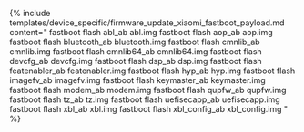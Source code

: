 {% include templates/device_specific/firmware_update_xiaomi_fastboot_payload.md content="
fastboot flash abl_ab abl.img
fastboot flash aop_ab aop.img
fastboot flash bluetooth_ab bluetooth.img
fastboot flash cmnlib_ab cmnlib.img
fastboot flash cmnlib64_ab cmnlib64.img
fastboot flash devcfg_ab devcfg.img
fastboot flash dsp_ab dsp.img
fastboot flash featenabler_ab featenabler.img
fastboot flash hyp_ab hyp.img
fastboot flash imagefv_ab imagefv.img
fastboot flash keymaster_ab keymaster.img
fastboot flash modem_ab modem.img
fastboot flash qupfw_ab qupfw.img
fastboot flash tz_ab tz.img
fastboot flash uefisecapp_ab uefisecapp.img
fastboot flash xbl_ab xbl.img
fastboot flash xbl_config_ab xbl_config.img
" %}
